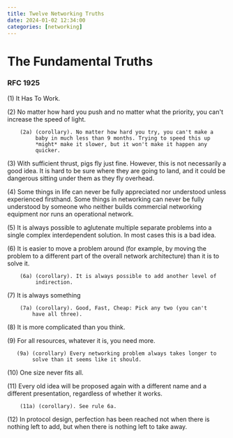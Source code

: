 ```yaml
---
title: Twelve Networking Truths
date: 2024-01-02 12:34:00
categories: [networking]
---
```


# The Fundamental Truths
### RFC 1925

(1)  It Has To Work.

   (2)  No matter how hard you push and no matter what the priority,
        you can't increase the speed of light.

        (2a) (corollary). No matter how hard you try, you can't make a
             baby in much less than 9 months. Trying to speed this up
             *might* make it slower, but it won't make it happen any
             quicker.

   (3)  With sufficient thrust, pigs fly just fine. However, this is
        not necessarily a good idea. It is hard to be sure where they
        are going to land, and it could be dangerous sitting under them
        as they fly overhead.

   (4)  Some things in life can never be fully appreciated nor
        understood unless experienced firsthand. Some things in
        networking can never be fully understood by someone who neither
        builds commercial networking equipment nor runs an operational
        network.

   (5)  It is always possible to aglutenate multiple separate problems
        into a single complex interdependent solution. In most cases
        this is a bad idea.

   (6)  It is easier to move a problem around (for example, by moving
        the problem to a different part of the overall network
        architecture) than it is to solve it.

        (6a) (corollary). It is always possible to add another level of
             indirection.

   (7)  It is always something

        (7a) (corollary). Good, Fast, Cheap: Pick any two (you can't
            have all three).

   (8)  It is more complicated than you think.

   (9)  For all resources, whatever it is, you need more.

       (9a) (corollary) Every networking problem always takes longer to
            solve than it seems like it should.

   (10) One size never fits all.

   (11) Every old idea will be proposed again with a different name and
        a different presentation, regardless of whether it works.

        (11a) (corollary). See rule 6a.

   (12) In protocol design, perfection has been reached not when there
        is nothing left to add, but when there is nothing left to take
        away.
